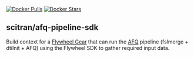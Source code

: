 [![Docker Pulls](https://img.shields.io/docker/pulls/scitran/afq-pipeline-sdk.svg)](https://hub.docker.com/r/scitran/afq-pipeline-sdk/)
[![Docker Stars](https://img.shields.io/docker/stars/scitran/afq-pipeline-sdk.svg)](https://hub.docker.com/r/scitran/afq-pipeline-sdk/)

## scitran/afq-pipeline-sdk

Build context for a [Flywheel Gear](https://github.com/flywheel-io/gears/tree/master/spec) that can run the [AFQ](https://github.com/jyeatman/AFQ) pipeline (fslmerge + dtiInit + AFQ) using the Flywheel SDK to gather required input data.
